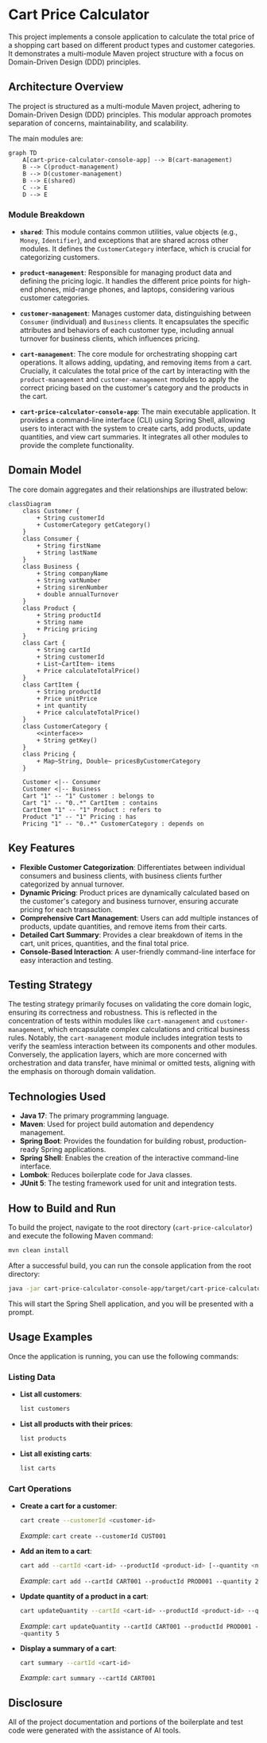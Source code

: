 # Cart Price Calculator

This project implements a console application to calculate the total price of a shopping cart based on different product types and customer categories. It demonstrates a multi-module Maven project structure with a focus on Domain-Driven Design (DDD) principles.

## Architecture Overview

The project is structured as a multi-module Maven project, adhering to Domain-Driven Design (DDD) principles. This modular approach promotes separation of concerns, maintainability, and scalability.

The main modules are:

```mermaid
graph TD
    A[cart-price-calculator-console-app] --> B(cart-management)
    B --> C(product-management)
    B --> D(customer-management)
    B --> E(shared)
    C --> E
    D --> E
```

### Module Breakdown

*   **`shared`**:
    This module contains common utilities, value objects (e.g., `Money`, `Identifier`), and exceptions that are shared across other modules. It defines the `CustomerCategory` interface, which is crucial for categorizing customers.

*   **`product-management`**:
    Responsible for managing product data and defining the pricing logic. It handles the different price points for high-end phones, mid-range phones, and laptops, considering various customer categories.

*   **`customer-management`**:
    Manages customer data, distinguishing between `Consumer` (individual) and `Business` clients. It encapsulates the specific attributes and behaviors of each customer type, including annual turnover for business clients, which influences pricing.

*   **`cart-management`**:
    The core module for orchestrating shopping cart operations. It allows adding, updating, and removing items from a cart. Crucially, it calculates the total price of the cart by interacting with the `product-management` and `customer-management` modules to apply the correct pricing based on the customer's category and the products in the cart.

*   **`cart-price-calculator-console-app`**:
    The main executable application. It provides a command-line interface (CLI) using Spring Shell, allowing users to interact with the system to create carts, add products, update quantities, and view cart summaries. It integrates all other modules to provide the complete functionality.

## Domain Model

The core domain aggregates and their relationships are illustrated below:

```mermaid
classDiagram
    class Customer {
        + String customerId
        + CustomerCategory getCategory()
    }
    class Consumer {
        + String firstName
        + String lastName
    }
    class Business {
        + String companyName
        + String vatNumber
        + String sirenNumber
        + double annualTurnover
    }
    class Product {
        + String productId
        + String name
        + Pricing pricing
    }
    class Cart {
        + String cartId
        + String customerId
        + List~CartItem~ items
        + Price calculateTotalPrice()
    }
    class CartItem {
        + String productId
        + Price unitPrice
        + int quantity
        + Price calculateTotalPrice()
    }
    class CustomerCategory {
        <<interface>>
        + String getKey()
    }
    class Pricing {
        + Map~String, Double~ pricesByCustomerCategory
    }

    Customer <|-- Consumer
    Customer <|-- Business
    Cart "1" -- "1" Customer : belongs to
    Cart "1" -- "0..*" CartItem : contains
    CartItem "1" -- "1" Product : refers to
    Product "1" -- "1" Pricing : has
    Pricing "1" -- "0..*" CustomerCategory : depends on
```

## Key Features

*   **Flexible Customer Categorization**: Differentiates between individual consumers and business clients, with business clients further categorized by annual turnover.
*   **Dynamic Pricing**: Product prices are dynamically calculated based on the customer's category and business turnover, ensuring accurate pricing for each transaction.
*   **Comprehensive Cart Management**: Users can add multiple instances of products, update quantities, and remove items from their carts.
*   **Detailed Cart Summary**: Provides a clear breakdown of items in the cart, unit prices, quantities, and the final total price.
*   **Console-Based Interaction**: A user-friendly command-line interface for easy interaction and testing.

## Testing Strategy

The testing strategy primarily focuses on validating the core domain logic, ensuring its correctness and robustness. This is reflected in the concentration of tests within modules like `cart-management` and `customer-management`, which encapsulate complex calculations and critical business rules. Notably, the `cart-management` module includes integration tests to verify the seamless interaction between its components and other modules. Conversely, the application layers, which are more concerned with orchestration and data transfer, have minimal or omitted tests, aligning with the emphasis on thorough domain validation.

## Technologies Used

*   **Java 17**: The primary programming language.
*   **Maven**: Used for project build automation and dependency management.
*   **Spring Boot**: Provides the foundation for building robust, production-ready Spring applications.
*   **Spring Shell**: Enables the creation of the interactive command-line interface.
*   **Lombok**: Reduces boilerplate code for Java classes.
*   **JUnit 5**: The testing framework used for unit and integration tests.

## How to Build and Run

To build the project, navigate to the root directory (`cart-price-calculator`) and execute the following Maven command:

```bash
mvn clean install
```

After a successful build, you can run the console application from the root directory:

```bash
java -jar cart-price-calculator-console-app/target/cart-price-calculator-console-app-1.0.0.jar
```

This will start the Spring Shell application, and you will be presented with a prompt.

## Usage Examples

Once the application is running, you can use the following commands:

### Listing Data

*   **List all customers**:
    ```bash
    list customers
    ```
*   **List all products with their prices**:
    ```bash
    list products
    ```
*   **List all existing carts**:
    ```bash
    list carts
    ```

### Cart Operations

*   **Create a cart for a customer**:
    ```bash
    cart create --customerId <customer-id>
    ```
    *Example*: `cart create --customerId CUST001`

*   **Add an item to a cart**:
    ```bash
    cart add --cartId <cart-id> --productId <product-id> [--quantity <number>]
    ```
    *Example*: `cart add --cartId CART001 --productId PROD001 --quantity 2`

*   **Update quantity of a product in a cart**:
    ```bash
    cart updateQuantity --cartId <cart-id> --productId <product-id> --quantity <new-quantity>
    ```
    *Example*: `cart updateQuantity --cartId CART001 --productId PROD001 --quantity 5`

*   **Display a summary of a cart**:
    ```bash
    cart summary --cartId <cart-id>
    ```
    *Example*: `cart summary --cartId CART001`

## Disclosure
All of the project documentation and portions of the boilerplate and test code were generated with the assistance of AI tools.
